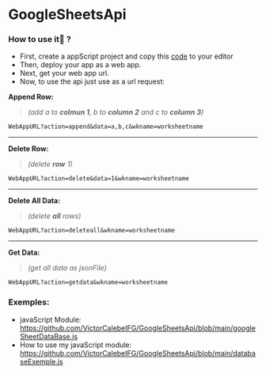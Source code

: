 # GoogleSheetsApi


### How to use it🧐 ?
- First, create a appScript project and copy this [code](https://github.com/VictorCalebeIFG/GoogleSheetsApi/blob/main/appScriptCode.gs) to your editor
- Then, deploy your app as a web app.
- Next, get your web app url.
- Now, to use the api just use as a url request:

**Append Row:**
> _(add a to **colmun 1**, b to **column 2** and c to **column 3**)_

`WebAppURL?action=append&data=a,b,c&wkname=worksheetname` 


----

**Delete Row:**
> _(delete **row** 1)_

`WebAppURL?action=delete&data=1&wkname=worksheetname` 

----

**Delete All Data:**
> _(delete **all** rows)_

`WebAppURL?action=deleteall&wkname=worksheetname`

---

**Get Data:**
> _(get all data as jsonFile)_

`WebAppURL?action=getdata&wkname=worksheetname` 


### Exemples:
- javaScript Module: https://github.com/VictorCalebeIFG/GoogleSheetsApi/blob/main/googleSheetDataBase.js
- How to use my javaScript module: https://github.com/VictorCalebeIFG/GoogleSheetsApi/blob/main/databaseExemple.js
